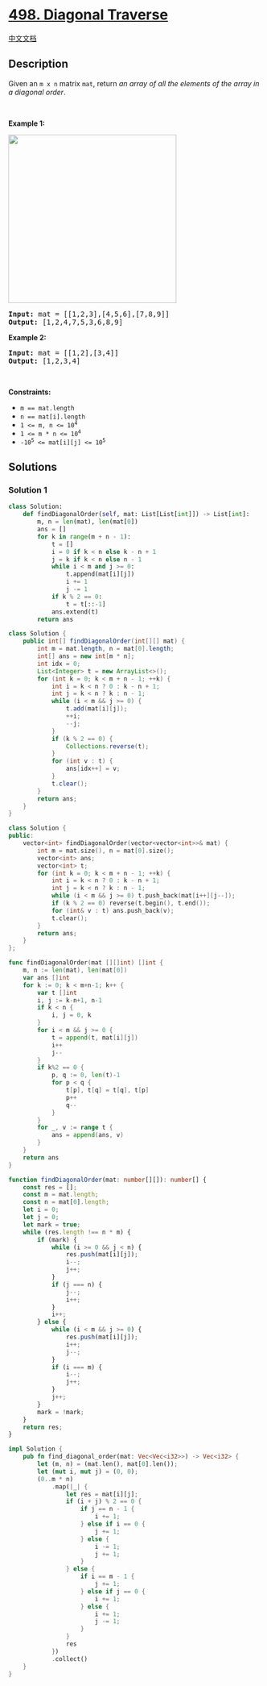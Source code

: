 # [498. Diagonal Traverse](https://leetcode.com/problems/diagonal-traverse)

[中文文档](/solution/0400-0499/0498.Diagonal%20Traverse/README.md)

<!-- tags:Array,Matrix,Simulation -->

<!-- difficulty:Medium -->

## Description

<p>Given an <code>m x n</code> matrix <code>mat</code>, return <em>an array of all the elements of the array in a diagonal order</em>.</p>

<p>&nbsp;</p>
<p><strong class="example">Example 1:</strong></p>
<img alt="" src="https://fastly.jsdelivr.net/gh/doocs/leetcode@main/solution/0400-0499/0498.Diagonal%20Traverse/images/diag1-grid.jpg" style="width: 334px; height: 334px;" />
<pre>
<strong>Input:</strong> mat = [[1,2,3],[4,5,6],[7,8,9]]
<strong>Output:</strong> [1,2,4,7,5,3,6,8,9]
</pre>

<p><strong class="example">Example 2:</strong></p>

<pre>
<strong>Input:</strong> mat = [[1,2],[3,4]]
<strong>Output:</strong> [1,2,3,4]
</pre>

<p>&nbsp;</p>
<p><strong>Constraints:</strong></p>

<ul>
	<li><code>m == mat.length</code></li>
	<li><code>n == mat[i].length</code></li>
	<li><code>1 &lt;= m, n &lt;= 10<sup>4</sup></code></li>
	<li><code>1 &lt;= m * n &lt;= 10<sup>4</sup></code></li>
	<li><code>-10<sup>5</sup> &lt;= mat[i][j] &lt;= 10<sup>5</sup></code></li>
</ul>

## Solutions

### Solution 1

<!-- tabs:start -->

```python
class Solution:
    def findDiagonalOrder(self, mat: List[List[int]]) -> List[int]:
        m, n = len(mat), len(mat[0])
        ans = []
        for k in range(m + n - 1):
            t = []
            i = 0 if k < n else k - n + 1
            j = k if k < n else n - 1
            while i < m and j >= 0:
                t.append(mat[i][j])
                i += 1
                j -= 1
            if k % 2 == 0:
                t = t[::-1]
            ans.extend(t)
        return ans
```

```java
class Solution {
    public int[] findDiagonalOrder(int[][] mat) {
        int m = mat.length, n = mat[0].length;
        int[] ans = new int[m * n];
        int idx = 0;
        List<Integer> t = new ArrayList<>();
        for (int k = 0; k < m + n - 1; ++k) {
            int i = k < n ? 0 : k - n + 1;
            int j = k < n ? k : n - 1;
            while (i < m && j >= 0) {
                t.add(mat[i][j]);
                ++i;
                --j;
            }
            if (k % 2 == 0) {
                Collections.reverse(t);
            }
            for (int v : t) {
                ans[idx++] = v;
            }
            t.clear();
        }
        return ans;
    }
}
```

```cpp
class Solution {
public:
    vector<int> findDiagonalOrder(vector<vector<int>>& mat) {
        int m = mat.size(), n = mat[0].size();
        vector<int> ans;
        vector<int> t;
        for (int k = 0; k < m + n - 1; ++k) {
            int i = k < n ? 0 : k - n + 1;
            int j = k < n ? k : n - 1;
            while (i < m && j >= 0) t.push_back(mat[i++][j--]);
            if (k % 2 == 0) reverse(t.begin(), t.end());
            for (int& v : t) ans.push_back(v);
            t.clear();
        }
        return ans;
    }
};
```

```go
func findDiagonalOrder(mat [][]int) []int {
	m, n := len(mat), len(mat[0])
	var ans []int
	for k := 0; k < m+n-1; k++ {
		var t []int
		i, j := k-n+1, n-1
		if k < n {
			i, j = 0, k
		}
		for i < m && j >= 0 {
			t = append(t, mat[i][j])
			i++
			j--
		}
		if k%2 == 0 {
			p, q := 0, len(t)-1
			for p < q {
				t[p], t[q] = t[q], t[p]
				p++
				q--
			}
		}
		for _, v := range t {
			ans = append(ans, v)
		}
	}
	return ans
}
```

```ts
function findDiagonalOrder(mat: number[][]): number[] {
    const res = [];
    const m = mat.length;
    const n = mat[0].length;
    let i = 0;
    let j = 0;
    let mark = true;
    while (res.length !== n * m) {
        if (mark) {
            while (i >= 0 && j < n) {
                res.push(mat[i][j]);
                i--;
                j++;
            }
            if (j === n) {
                j--;
                i++;
            }
            i++;
        } else {
            while (i < m && j >= 0) {
                res.push(mat[i][j]);
                i++;
                j--;
            }
            if (i === m) {
                i--;
                j++;
            }
            j++;
        }
        mark = !mark;
    }
    return res;
}
```

```rust
impl Solution {
    pub fn find_diagonal_order(mat: Vec<Vec<i32>>) -> Vec<i32> {
        let (m, n) = (mat.len(), mat[0].len());
        let (mut i, mut j) = (0, 0);
        (0..m * n)
            .map(|_| {
                let res = mat[i][j];
                if (i + j) % 2 == 0 {
                    if j == n - 1 {
                        i += 1;
                    } else if i == 0 {
                        j += 1;
                    } else {
                        i -= 1;
                        j += 1;
                    }
                } else {
                    if i == m - 1 {
                        j += 1;
                    } else if j == 0 {
                        i += 1;
                    } else {
                        i += 1;
                        j -= 1;
                    }
                }
                res
            })
            .collect()
    }
}
```

<!-- tabs:end -->

<!-- end -->
